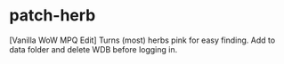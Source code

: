 # patch-herb
[Vanilla WoW MPQ Edit] Turns (most) herbs pink for easy finding. Add to data folder and delete WDB before logging in.
